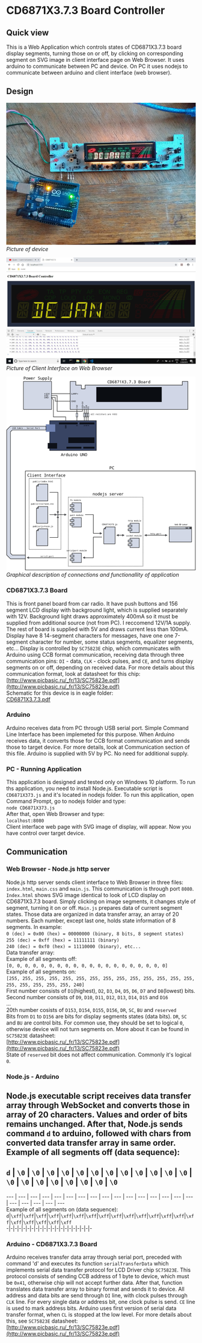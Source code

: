 # CD6871X3.7.3 Board Controller
## Quick view
This is a Web Application which controls states of CD6871X3.7.3 board display segments, turning those on or off, by clicking on corresponding segment on SVG image in client interface page on Web Browser. It uses arduino to communicate between PC and device. On PC it uses nodejs to communicate between arduino and client interface (web browser).
## Design
![Device](images/Device.jpg)  
*Picture of device*  
  
![Web Browser](images/WebBrowser.jpg)  
*Picture of Client Interface on Web Browser*  
  
![Application](images/Application.png)  
*Graphical description of connections and functionallity of application*  
  
### CD6871X3.7.3 Board
This is front panel board from car radio. It have push buttons and 156 segment LCD display with background light, which is supplied separately with 12V. Background light draws approximately 400mA so it must be supplied from additional source (not from PC). I reccomend 12V/1A supply. The rest of board is supplied with 5V and draws current less than 100mA. Display have 8 14-segment characters for messages, have one one 7-segment character for number, some status segments, equalizer segments, etc... Display is controlled by `SC75823E` chip, which communicates with Arduino using CCB format communication, receiving data through three communication pins: `DI` - data, `CLK` - clock pulses, and `CE`, and turns display segments on or off, depending on received data. For more details about this communication format, look at datasheet for this chip:  
[http://www.picbasic.ru/_fr/13/SC75823e.pdf](http://www.picbasic.ru/_fr/13/SC75823e.pdf)  
Schematic for this device is in eagle folder:  
[CD6871X3.7.3.pdf](eagle/CD6871X3.7.3/CD6871X3.7.3.pdf)
### Arduino
Arduino receives data from PC through USB serial port. Simple Command Line Interface has been implemeted for this purpose. When Arduino receives data, it converts those for CCB format communication and sends those to target device. For more details, look at Communication section of this file. Arduino is supplied with 5V by PC. No need for additional supply.
### PC - Running Application
This application is designed and tested only on Windows 10 platform. To run ths application, you need to install Node.js. Executable script is `CD6871X373.js` and it's located in nodejs folder. To run this application, open Command Prompt, go to nodejs folder and type:  
`node CD6871X373.js`  
After that, open Web Browser and type:  
`localhost:8080`  
Client interface web page with SVG image of display, will appear. Now you have control over target device.
## Communication
### Web Browser - Node.js http server
Node.js http server sends client interface to Web Browser in three files: `index.html`, `main.css` and `main.js`. This communication is through port `8080`.  `Index.html` shows SVG image identical to look of LCD display on CD6871X3.7.3 board. Simply clicking on image segments, it changes style of segment, turning it on or off.  `Main.js` prepares data of current segment states. Those data are organized in data transfer array, an array of 20 numbers. Each number, except last one, holds state information of 8 segments. In example:  
`0 (dec) = 0x00 (hex) = 00000000 (binary, 8 bits, 8 segment states)`  
`255 (dec) = 0xff (hex) = 11111111 (binary)`  
`240 (dec) = 0xf0 (hex) = 11110000 (binary), etc...`  
Data transfer array:  
Example of all segments off:  
`[0, 0, 0, 0, 0, 0, 0, 0, 0, 0, 0, 0, 0, 0, 0, 0, 0, 0, 0, 0]`  
Example of all segments on:  
`[255, 255, 255, 255, 255, 255, 255, 255, 255, 255, 255, 255, 255, 255, 255, 255, 255, 255, 255, 240]`  
First number consists of `D1`(highest), `D2`, `D3`, `D4`, `D5`, `D6`, `D7` and `D8`(lowest) bits.  
Second number consists of `D9`, `D10`, `D11`, `D12`, `D13`, `D14`, `D15` and `D16`  
...  
20th number cosists of `D153`, `D154`, `D155`, `D156`, `DR`, `SC`, `BU` and `reserved`  
Bits from `D1` to `D156` are bits for display segments states (data bits). `DR`, `SC` and `BU` are control bits. For common use, they should be set to logical `0`, otherwise device will not turn segments on. More about it can be found in `SC75823E` datasheet:  
[http://www.picbasic.ru/_fr/13/SC75823e.pdf](http://www.picbasic.ru/_fr/13/SC75823e.pdf)  
State of `reserved` bit does not affect communication. Commonly it's logical `0`.
### Node.js - Arduino
Node.js executable script receives data transfer array through WebSocket and converts those in array of 20 characters. Values and order of bits remains unchanged. After that, Node.js sends command `d` to arduino, followed with chars from converted data transfer array in same order.  
Example of all segments off (data sequence):  
---  
`d` | `\0` | `\0` | `\0` | `\0` | `\0` | `\0` | `\0` | `\0` | `\0` | `\0` | `\0` | `\0` | `\0` | `\0` | `\0` | `\0` | `\0` | `\0` | `\0` | `\0`  
---  
--- | --- | --- | --- | --- | --- | --- | --- | --- | --- | --- | --- | --- | --- | --- | --- | --- | --- | --- | --- | ---  
Example of all segments on (data sequence):  
`d`|`\xff`|`\xff`|`\xff`|`\xff`|`\xff`|`\xff`|`\xff`|`\xff`|`\xff`|`\xff`|`\xff`|`\xff`|`\xff`|`\xff`|`\xff`|`\xff`|`\xff`|`\xff`|`\xff`|`\xff`  
-|-|-|-|-|-|-|-|-|-|-|-|-|-|-|-|-|-|-|-|-  
### Arduino - CD6871X3.7.3 Board
Arduino receives transfer data array through serial port, preceded with command 'd' and executes its function `serialTransferData` which implements serial data transfer protocol for LCD Driver chip `SC75823E`. This protocol consists of sending CCB address of 1 byte to device, which must be `0x41`, otherwise chip will not accept further data. After that, function translates data transfer array to binary format and sends it to device. All address and data bits are send through `DI` line, with clock pulses through `CLK` line. For every single data or address bit, one clock pulse is send. `CE` line is used to mark address bits. Arduino uses first version of serial data transfer format, when `CL` is stopped at the low level. For more details about this, see `SC75823E` datasheet:  
[http://www.picbasic.ru/_fr/13/SC75823e.pdf](http://www.picbasic.ru/_fr/13/SC75823e.pdf)
